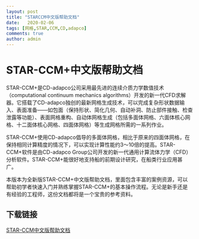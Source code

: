 ```yaml
---
layout: post
title: "STARCCM中文版帮助文档"
date:   2020-02-06
tags: [网格,STAR,CCM,CD,adapco]
comments: true
author: admin
---
```

# STAR-CCM+中文版帮助文档

STAR-CCM+是CD-adapco公司采用最先进的连续介质力学数值技术（computational continuum mechanics algorithms）开发的新一代CFD求解器。它搭载了CD-adapco独创的最新网格生成技术，可以完成复杂形状数据输入、表面准备——如包面（保持形状、简化几何、自动补洞、防止部件接触、检查泄露等功能）、表面网格重构、自动体网格生成（包括多面体网格、六面体核心网格、十二面体核心网格、四面体网格）等生成网格所需的一系列作业。

STAR-CCM+使用CD-adapco倡导的多面体网格，相比于原来的四面体网格，在保持相同计算精度的情况下，可以实现计算性能约3～10倍的提高。STAR-CCM+软件是由CD-adapco Group公司开发的新一代通用计算流体力学（CFD）分析软件。STAR-CCM+能很好地支持船的前期设计研究，在船类行业应用甚广。

本版本为全新版STAR-CCM+中文版帮助文档，里面包含丰富的案例资源，可以帮助初学者快速入门并熟练掌握STAR-CCM+的基本操作流程。无论是新手还是有经验的工程师，这份文档都将是一个宝贵的参考资料。

## 下载链接

[STAR-CCM中文版帮助文档](https://pan.quark.cn/s/a734b8dbd695)
